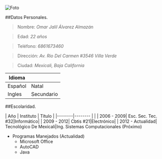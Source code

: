 ![Foto](https://lh3.googleusercontent.com/U2RHUsr_eIic2nxZ2Mqb6HWU26myAJOI_BT-t6GpEuuFdwgLnTKkR1_u7tk-NI3w7S6o31E8=s175 "cam &#40;888&#41;.jpg") 

##Datos Personales.
> Nombre: _Omar Jalil Álvarez Almazán_

> Edad: _22 años_

> Teléfono: _6861673460_

> Dirección: _Av. Rio Del Carmen #3546 Villa Verde_

> Ciudad: _Mexicali, Baja California_

> [Email]: markjack052294@gmail.com

 | Idioma |  |
 |--------|--------|
 | Español|  Natal      |
 | Ingles |  Secundario |
 


##Escolaridad.

 | Año | Instituto | Título |
|--------|-------- |        |
| 2006 - 2009|  Esc. Sec. Tec. #32|Informático|
| 2009 - 2012|  Cbtis #21|Electrónico|
| 2012 - Actualidad| Tecnológico De Mexicali|Ing. Sistemas Computacionales (Próximo)

  * Programas Manejados (Actualidad)
    * Microsoft Office
    * AutoCAD
    * Java
